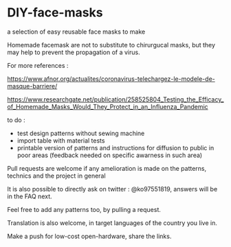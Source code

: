 # DIY-face-masks
a selection of easy reusable face masks to make

Homemade facemask are not to substitute to chirurgucal masks, but they may help to prevent the propagation of a virus. 

For more references :

https://www.afnor.org/actualites/coronavirus-telechargez-le-modele-de-masque-barriere/

https://www.researchgate.net/publication/258525804_Testing_the_Efficacy_of_Homemade_Masks_Would_They_Protect_in_an_Influenza_Pandemic

to do :

-   test design patterns without sewing machine
-   import table with material tests
-   printable version of patterns and instructions for diffusion to public in poor areas (feedback needed on specific awarness in such area)

Pull requests are welcome if any amelioration is made on the patterns, technics and the project in general

It is also possible to directly ask on twitter : @ko97551819, answers will be in the FAQ next. 

Feel free to add any patterns too, by pulling a request. 

Translation is also welcome, in target languages of the country you live in. 

Make a push for low-cost open-hardware, share the links. 
